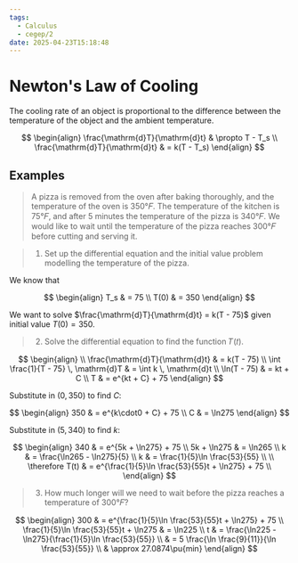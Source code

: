 ```yaml
---
tags:
  - Calculus
  - cegep/2
date: 2025-04-23T15:18:48
---
```


# Newton's Law of Cooling

The cooling rate of an object is proportional to the difference between the temperature of the object and the ambient temperature.

$$
\begin{align}
\frac{\mathrm{d}T}{\mathrm{d}t} & \propto T - T_s \\
\frac{\mathrm{d}T}{\mathrm{d}t} & = k(T - T_s)
\end{align}
$$

## Examples

> A pizza is removed from the oven after baking thoroughly, and the temperature of the oven is 350°𝐹. The temperature of the kitchen is 75°𝐹, and after 5 minutes the temperature of the pizza is 340°𝐹. We would like to wait until the temperature of the pizza reaches 300°𝐹 before cutting and serving it.

 > 1. Set up the differential equation and the initial value problem modelling the temperature of the pizza.

We know that

$$
\begin{align}
T_s & = 75 \\
T(0) & = 350
\end{align}
$$

We want to solve $\frac{\mathrm{d}T}{\mathrm{d}t} = k(T - 75)$ given initial value $T(0) = 350$.

> 2. Solve the differential equation to find the function 𝑇(𝑡).

$$
\begin{align} \\
\frac{\mathrm{d}T}{\mathrm{d}t} & = k(T - 75) \\
\int \frac{1}{T - 75} \, \mathrm{d}T & = \int k \, \mathrm{d}t \\
\ln(T - 75) & = kt + C \\
T & = e^{kt + C} + 75
\end{align}
$$

Substitute in $(0, 350)$ to find $C$:

$$
\begin{align}
350 & = e^{k\cdot0 + C} + 75 \\
C & = \ln275
\end{align}
$$

Substitute in $(5, 340)$ to find $k$:

$$
\begin{align}
340 & = e^{5k + \ln275} + 75 \\
5k + \ln275 & = \ln265 \\
k & = \frac{\ln265 - \ln275}{5} \\
k & = \frac{1}{5}\ln \frac{53}{55} \\
 \\
\therefore T(t) & = e^{\frac{1}{5}\ln \frac{53}{55}t + \ln275} + 75 \\
\end{align}
$$

> 3. How much longer will we need to wait before the pizza reaches a temperature of 300°𝐹?

$$
\begin{align}
300 & = e^{\frac{1}{5}\ln \frac{53}{55}t + \ln275} + 75 \\
\frac{1}{5}\ln \frac{53}{55}t + \ln275 & = \ln225 \\
t & = \frac{\ln225 - \ln275}{\frac{1}{5}\ln \frac{53}{55}} \\
 & = 5 \frac{\ln \frac{9}{11}}{\ln \frac{53}{55}} \\
 & \approx 27.0874\pu{min}
\end{align}
$$
